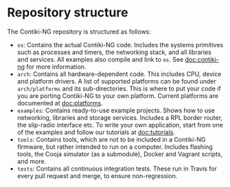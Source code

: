 # Repository structure

The Contiki-NG repository is structured as follows:
* `os`: Contains the actual Contiki-NG code. Includes the systems primitives such as processes and timers, the networking stack, and all libraries and services. All examples also compile and link to `os`. See [doc:contiki-ng] for more information.
* `arch`: Contains all hardware-dependent code. This includes CPU, device and platform drivers. A list of supported platforms can be found under `arch/platforms` and its sub-directories. This is where to put your code if you are porting Contiki-NG to your own platform. Current platforms are documented at [doc:platforms].
* `examples`: Contains ready-to-use example projects. Shows how to use networking, libraries and storage services. Includes a RPL border router, the slip-radio interface etc. To write your own application, start from one of the examples and follow our tutorials at [doc:tutorials].
* `tools`: Contains tools, which are not to be included in a Contiki-NG firmware, but rather intended to run on a computer. Includes flashing tools, the Cooja simulator (as a submodule), Docker and Vagrant scripts, and more.
* `tests`: Contains all continuous integration tests. These run in Travis for every pull request and merge, to ensure non-regression.

[doc:contiki-ng]: /index.rst
[doc:platforms]: /doc/platforms/index.rst
[doc:tutorials]: /doc/tutorials/index.rst
